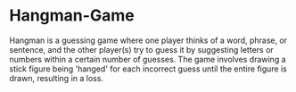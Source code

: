 # Hangman-Game
Hangman is a guessing game where one player thinks of a word, phrase, or sentence, and the other player(s) try to guess it by suggesting letters or numbers within a certain number of guesses. The game involves drawing a stick figure being 'hanged' for each incorrect guess until the entire figure is drawn, resulting in a loss.
